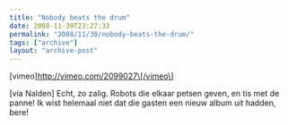 ```yaml
---
title: "Nobody beats the drum"
date: 2008-11-30T23:27:33
permalink: "2008/11/30/nobody-beats-the-drum/"
tags: ["archive"]
layout: "archive-post"
---
```

\[vimeo\]<http://vimeo.com/2099027\[/vimeo\>]

\[via Nalden\] Echt, zo zalig. Robots die elkaar petsen geven, en tis met de panne! Ik wist helemaal niet dat die gasten een nieuw album uit hadden, bere!
